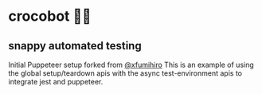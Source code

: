 # crocobot :crocodile::robot:
## snappy automated testing

Initial Puppeteer setup forked from [@xfumihiro](https://github.com/xfumihiro/jest-puppeteer-example)
This is an example of using the global setup/teardown apis with the async test-environment apis to integrate jest and puppeteer.